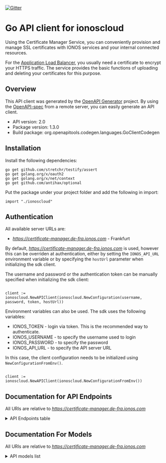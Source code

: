 [![Gitter](https://img.shields.io/gitter/room/ionos-cloud/sdk-general)](https://gitter.im/ionos-cloud/sdk-general)

# Go API client for ionoscloud

Using the Certificate Manager Service, you can conveniently provision and manage SSL certificates 
with IONOS services and your internal connected resources. 

For the [Application Load Balancer](https://api.ionos.com/docs/cloud/v6/#Application-Load-Balancers-get-datacenters-datacenterId-applicationloadbalancers),
you usually need a certificate to encrypt your HTTPS traffic.
The service provides the basic functions of uploading and deleting your certificates for this purpose.

## Overview
This API client was generated by the [OpenAPI Generator](https://openapi-generator.tech) project.  By using the [OpenAPI-spec](https://www.openapis.org/) from a remote server, you can easily generate an API client.

- API version: 2.0
- Package version: 1.3.0
- Build package: org.openapitools.codegen.languages.GoClientCodegen

## Installation

Install the following dependencies:

```shell
go get github.com/stretchr/testify/assert
go get golang.org/x/oauth2
go get golang.org/x/net/context
go get github.com/antihax/optional
```

Put the package under your project folder and add the following in import:

```golang
import "./ionoscloud"
```

## Authentication

All available server URLs are:

- *https://certificate-manager.de-fra.ionos.com* - Frankfurt

By default, *https://certificate-manager.de-fra.ionos.com* is used, however this can be overriden at authentication, either
by setting the `IONOS_API_URL` environment variable or by specifying the `hostUrl` parameter when
initializing the sdk client.

The username and password or the authentication token can be manually specified when initializing
the sdk client:

```golang

client := ionoscloud.NewAPIClient(ionoscloud.NewConfiguration(username, password, token, hostUrl))

```

Environment variables can also be used. The sdk uses the following variables:
- IONOS_TOKEN    - login via token. This is the recommended way to authenticate.
- IONOS_USERNAME - to specify the username used to login
- IONOS_PASSWORD - to specify the password
- IONOS_API_URL  - to specify the API server URL

In this case, the client configuration needs to be initialized using `NewConfigurationFromEnv()`.

```golang

client := ionoscloud.NewAPIClient(ionoscloud.NewConfigurationFromEnv())

```


## Documentation for API Endpoints

All URIs are relative to *https://certificate-manager.de-fra.ionos.com*
<details >
    <summary title="Click to toggle">API Endpoints table</summary>


| Class | Method | HTTP request | Description |
| ------------- | ------------- | ------------- | ------------- |
| AutoCertificateApi | [**AutoCertificatesDelete**](docs/api/AutoCertificateApi.md#AutoCertificatesDelete) | **Delete** /auto-certificates/{autoCertificateId} | Delete AutoCertificate |
| AutoCertificateApi | [**AutoCertificatesFindById**](docs/api/AutoCertificateApi.md#AutoCertificatesFindById) | **Get** /auto-certificates/{autoCertificateId} | Retrieve AutoCertificate |
| AutoCertificateApi | [**AutoCertificatesGet**](docs/api/AutoCertificateApi.md#AutoCertificatesGet) | **Get** /auto-certificates | Retrieve all AutoCertificate |
| AutoCertificateApi | [**AutoCertificatesPatch**](docs/api/AutoCertificateApi.md#AutoCertificatesPatch) | **Patch** /auto-certificates/{autoCertificateId} | Updates AutoCertificate |
| AutoCertificateApi | [**AutoCertificatesPost**](docs/api/AutoCertificateApi.md#AutoCertificatesPost) | **Post** /auto-certificates | Create AutoCertificate |
| CertificateApi | [**CertificatesDelete**](docs/api/CertificateApi.md#CertificatesDelete) | **Delete** /certificates/{certificateId} | Delete Certificate |
| CertificateApi | [**CertificatesFindById**](docs/api/CertificateApi.md#CertificatesFindById) | **Get** /certificates/{certificateId} | Retrieve Certificate |
| CertificateApi | [**CertificatesGet**](docs/api/CertificateApi.md#CertificatesGet) | **Get** /certificates | Retrieve all Certificate |
| CertificateApi | [**CertificatesPatch**](docs/api/CertificateApi.md#CertificatesPatch) | **Patch** /certificates/{certificateId} | Updates Certificate |
| CertificateApi | [**CertificatesPost**](docs/api/CertificateApi.md#CertificatesPost) | **Post** /certificates | Create Certificate |
| ProviderApi | [**ProvidersDelete**](docs/api/ProviderApi.md#ProvidersDelete) | **Delete** /providers/{providerId} | Delete Provider |
| ProviderApi | [**ProvidersFindById**](docs/api/ProviderApi.md#ProvidersFindById) | **Get** /providers/{providerId} | Retrieve Provider |
| ProviderApi | [**ProvidersGet**](docs/api/ProviderApi.md#ProvidersGet) | **Get** /providers | Retrieve all Provider |
| ProviderApi | [**ProvidersPatch**](docs/api/ProviderApi.md#ProvidersPatch) | **Patch** /providers/{providerId} | Updates Provider |
| ProviderApi | [**ProvidersPost**](docs/api/ProviderApi.md#ProvidersPost) | **Post** /providers | Create Provider |

</details>

## Documentation For Models

All URIs are relative to *https://certificate-manager.de-fra.ionos.com*
<details >
<summary title="Click to toggle">API models list</summary>

 - [AutoCertificate](docs/models/AutoCertificate)
 - [AutoCertificateCreate](docs/models/AutoCertificateCreate)
 - [AutoCertificatePatch](docs/models/AutoCertificatePatch)
 - [AutoCertificateRead](docs/models/AutoCertificateRead)
 - [AutoCertificateReadList](docs/models/AutoCertificateReadList)
 - [AutoCertificateReadListAllOf](docs/models/AutoCertificateReadListAllOf)
 - [Certificate](docs/models/Certificate)
 - [CertificateCreate](docs/models/CertificateCreate)
 - [CertificatePatch](docs/models/CertificatePatch)
 - [CertificateRead](docs/models/CertificateRead)
 - [CertificateReadList](docs/models/CertificateReadList)
 - [CertificateReadListAllOf](docs/models/CertificateReadListAllOf)
 - [Connection](docs/models/Connection)
 - [DayOfTheWeek](docs/models/DayOfTheWeek)
 - [Error](docs/models/Error)
 - [ErrorMessages](docs/models/ErrorMessages)
 - [Links](docs/models/Links)
 - [MaintenanceWindow](docs/models/MaintenanceWindow)
 - [Metadata](docs/models/Metadata)
 - [MetadataWithAutoCertificateInformation](docs/models/MetadataWithAutoCertificateInformation)
 - [MetadataWithAutoCertificateInformationAllOf](docs/models/MetadataWithAutoCertificateInformationAllOf)
 - [MetadataWithCertificateInformation](docs/models/MetadataWithCertificateInformation)
 - [MetadataWithCertificateInformationAllOf](docs/models/MetadataWithCertificateInformationAllOf)
 - [MetadataWithStatus](docs/models/MetadataWithStatus)
 - [MetadataWithStatusAllOf](docs/models/MetadataWithStatusAllOf)
 - [Pagination](docs/models/Pagination)
 - [PatchName](docs/models/PatchName)
 - [Provider](docs/models/Provider)
 - [ProviderCreate](docs/models/ProviderCreate)
 - [ProviderExternalAccountBinding](docs/models/ProviderExternalAccountBinding)
 - [ProviderPatch](docs/models/ProviderPatch)
 - [ProviderRead](docs/models/ProviderRead)
 - [ProviderReadList](docs/models/ProviderReadList)
 - [ProviderReadListAllOf](docs/models/ProviderReadListAllOf)


[[Back to API list]](#documentation-for-api-endpoints) [[Back to Model list]](#documentation-for-models)

</details>
